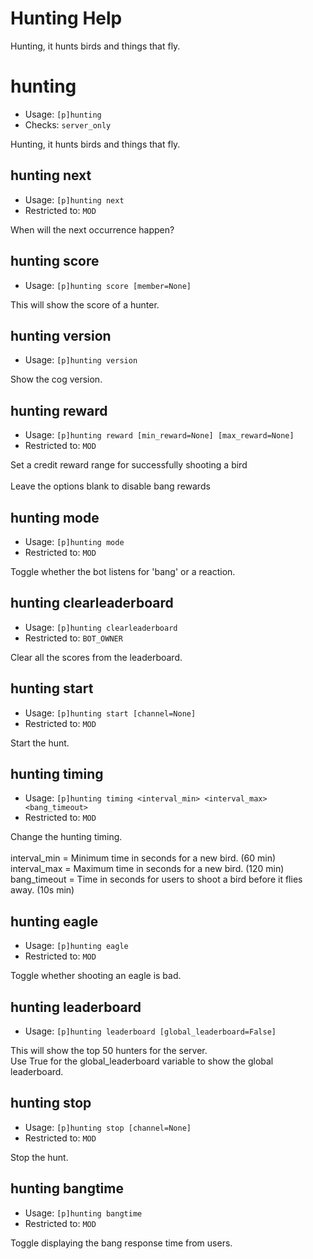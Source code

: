 # Hunting Help

Hunting, it hunts birds and things that fly.

# hunting
 - Usage: `[p]hunting `
 - Checks: `server_only`

Hunting, it hunts birds and things that fly.

## hunting next
 - Usage: `[p]hunting next `
 - Restricted to: `MOD`

When will the next occurrence happen?

## hunting score
 - Usage: `[p]hunting score [member=None] `

This will show the score of a hunter.

## hunting version
 - Usage: `[p]hunting version `

Show the cog version.

## hunting reward
 - Usage: `[p]hunting reward [min_reward=None] [max_reward=None] `
 - Restricted to: `MOD`

Set a credit reward range for successfully shooting a bird<br/><br/>Leave the options blank to disable bang rewards

## hunting mode
 - Usage: `[p]hunting mode `
 - Restricted to: `MOD`

Toggle whether the bot listens for 'bang' or a reaction.

## hunting clearleaderboard
 - Usage: `[p]hunting clearleaderboard `
 - Restricted to: `BOT_OWNER`

Clear all the scores from the leaderboard.

## hunting start
 - Usage: `[p]hunting start [channel=None] `
 - Restricted to: `MOD`

Start the hunt.

## hunting timing
 - Usage: `[p]hunting timing <interval_min> <interval_max> <bang_timeout> `
 - Restricted to: `MOD`

Change the hunting timing.<br/><br/>interval_min = Minimum time in seconds for a new bird. (60 min)<br/>interval_max = Maximum time in seconds for a new bird. (120 min)<br/>bang_timeout = Time in seconds for users to shoot a bird before it flies away. (10s min)

## hunting eagle
 - Usage: `[p]hunting eagle `
 - Restricted to: `MOD`

Toggle whether shooting an eagle is bad.

## hunting leaderboard
 - Usage: `[p]hunting leaderboard [global_leaderboard=False] `

This will show the top 50 hunters for the server.<br/>Use True for the global_leaderboard variable to show the global leaderboard.

## hunting stop
 - Usage: `[p]hunting stop [channel=None] `
 - Restricted to: `MOD`

Stop the hunt.

## hunting bangtime
 - Usage: `[p]hunting bangtime `
 - Restricted to: `MOD`

Toggle displaying the bang response time from users.

